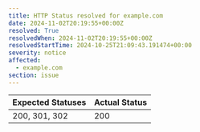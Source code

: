 ```yaml
---
title: HTTP Status resolved for example.com
date: 2024-11-02T20:19:55+00:00Z
resolved: True
resolvedWhen: 2024-11-02T20:19:55+00:00Z
resolvedStartTime: 2024-10-25T21:09:43.191474+00:00
severity: notice
affected:
  - example.com
section: issue
---
```


| Expected Statuses | Actual Status  |
|-------------------|----------------|
| 200, 301, 302 | 200 |
